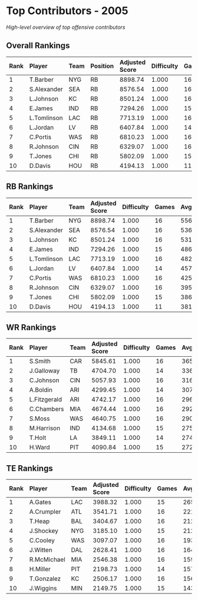 # Top Contributors - 2005

*High-level overview of top offensive contributors*

## Overall Rankings

| Rank | Player      | Team | Position | Adjusted Score | Difficulty | Games | Avg/Game | Typical | Consistency | Trend      |
| :----| :-----------| :----| :--------| :--------------| :----------| :-----| :--------| :-------| :-----------| :----------|
| 1    | T.Barber    | NYG  | RB       | 8898.74        | 1.000      | 16    | 556.17   | 523.43  | 8/1/7       | Increasing |
| 2    | S.Alexander | SEA  | RB       | 8576.54        | 1.000      | 16    | 536.03   | 573.92  | 8/2/6       | Stable     |
| 3    | L.Johnson   | KC   | RB       | 8501.24        | 1.000      | 16    | 531.33   | 510.05  | 8/1/7       | Increasing |
| 4    | E.James     | IND  | RB       | 7294.26        | 1.000      | 15    | 486.28   | 490.04  | 7/5/3       | Stable     |
| 5    | L.Tomlinson | LAC  | RB       | 7713.19        | 1.000      | 16    | 482.07   | 400.43  | 8/1/7       | Decreasing |
| 6    | L.Jordan    | LV   | RB       | 6407.84        | 1.000      | 14    | 457.70   | 459.96  | 5/3/6       | Decreasing |
| 7    | C.Portis    | WAS  | RB       | 6810.23        | 1.000      | 16    | 425.64   | 454.27  | 8/2/6       | Increasing |
| 8    | R.Johnson   | CIN  | RB       | 6329.07        | 1.000      | 16    | 395.57   | 369.31  | 8/2/6       | Increasing |
| 9    | T.Jones     | CHI  | RB       | 5802.09        | 1.000      | 15    | 386.81   | 382.31  | 6/2/7       | Decreasing |
| 10   | D.Davis     | HOU  | RB       | 4194.13        | 1.000      | 11    | 381.28   | 354.95  | 3/1/7       | Increasing |

## RB Rankings

| Rank | Player      | Team | Adjusted Score | Difficulty | Games | Avg/Game | Typical | Consistency | Trend      |
| :----| :-----------| :----| :--------------| :----------| :-----| :--------| :-------| :-----------| :----------|
| 1    | T.Barber    | NYG  | 8898.74        | 1.000      | 16    | 556.17   | 523.43  | 8/1/7       | Increasing |
| 2    | S.Alexander | SEA  | 8576.54        | 1.000      | 16    | 536.03   | 573.92  | 8/2/6       | Stable     |
| 3    | L.Johnson   | KC   | 8501.24        | 1.000      | 16    | 531.33   | 510.05  | 8/1/7       | Increasing |
| 4    | E.James     | IND  | 7294.26        | 1.000      | 15    | 486.28   | 490.04  | 7/5/3       | Stable     |
| 5    | L.Tomlinson | LAC  | 7713.19        | 1.000      | 16    | 482.07   | 400.43  | 8/1/7       | Decreasing |
| 6    | L.Jordan    | LV   | 6407.84        | 1.000      | 14    | 457.70   | 459.96  | 5/3/6       | Decreasing |
| 7    | C.Portis    | WAS  | 6810.23        | 1.000      | 16    | 425.64   | 454.27  | 8/2/6       | Increasing |
| 8    | R.Johnson   | CIN  | 6329.07        | 1.000      | 16    | 395.57   | 369.31  | 8/2/6       | Increasing |
| 9    | T.Jones     | CHI  | 5802.09        | 1.000      | 15    | 386.81   | 382.31  | 6/2/7       | Decreasing |
| 10   | D.Davis     | HOU  | 4194.13        | 1.000      | 11    | 381.28   | 354.95  | 3/1/7       | Increasing |

## WR Rankings

| Rank | Player       | Team | Adjusted Score | Difficulty | Games | Avg/Game | Typical | Consistency | Trend      |
| :----| :------------| :----| :--------------| :----------| :-----| :--------| :-------| :-----------| :----------|
| 1    | S.Smith      | CAR  | 5845.61        | 1.000      | 16    | 365.35   | 436.62  | 7/3/6       | Decreasing |
| 2    | J.Galloway   | TB   | 4704.70        | 1.000      | 14    | 336.05   | 342.85  | 7/0/7       | Increasing |
| 3    | C.Johnson    | CIN  | 5057.93        | 1.000      | 16    | 316.12   | 324.69  | 8/3/5       | Increasing |
| 4    | A.Boldin     | ARI  | 4299.45        | 1.000      | 14    | 307.10   | 325.30  | 6/2/6       | Increasing |
| 5    | L.Fitzgerald | ARI  | 4742.17        | 1.000      | 16    | 296.39   | 303.21  | 8/3/5       | Stable     |
| 6    | C.Chambers   | MIA  | 4674.44        | 1.000      | 16    | 292.15   | 268.98  | 8/3/5       | Increasing |
| 7    | S.Moss       | WAS  | 4640.75        | 1.000      | 16    | 290.05   | 254.74  | 8/2/6       | Decreasing |
| 8    | M.Harrison   | IND  | 4134.68        | 1.000      | 15    | 275.65   | 281.85  | 7/1/7       | Increasing |
| 9    | T.Holt       | LA   | 3849.11        | 1.000      | 14    | 274.94   | 246.33  | 7/0/7       | Increasing |
| 10   | H.Ward       | PIT  | 4090.84        | 1.000      | 15    | 272.72   | 233.35  | 7/1/7       | Stable     |

## TE Rankings

| Rank | Player      | Team | Adjusted Score | Difficulty | Games | Avg/Game | Typical | Consistency | Trend      |
| :----| :-----------| :----| :--------------| :----------| :-----| :--------| :-------| :-----------| :----------|
| 1    | A.Gates     | LAC  | 3988.32        | 1.000      | 15    | 265.89   | 262.18  | 7/2/6       | Decreasing |
| 2    | A.Crumpler  | ATL  | 3541.71        | 1.000      | 16    | 221.36   | 214.75  | 8/3/5       | Decreasing |
| 3    | T.Heap      | BAL  | 3404.67        | 1.000      | 16    | 212.79   | 173.25  | 8/1/7       | Increasing |
| 4    | J.Shockey   | NYG  | 3185.10        | 1.000      | 15    | 212.34   | 209.45  | 7/3/5       | Decreasing |
| 5    | C.Cooley    | WAS  | 3097.07        | 1.000      | 16    | 193.57   | 212.59  | 8/2/6       | Increasing |
| 6    | J.Witten    | DAL  | 2628.41        | 1.000      | 16    | 164.28   | 166.20  | 8/0/8       | Stable     |
| 7    | R.McMichael | MIA  | 2546.38        | 1.000      | 16    | 159.15   | 150.10  | 8/1/7       | Stable     |
| 8    | H.Miller    | PIT  | 2198.73        | 1.000      | 14    | 157.05   | 130.23  | 7/0/7       | Decreasing |
| 9    | T.Gonzalez  | KC   | 2506.17        | 1.000      | 16    | 156.64   | 134.51  | 3/3/10      | Stable     |
| 10   | J.Wiggins   | MIN  | 2149.75        | 1.000      | 15    | 143.32   | 113.89  | 7/1/7       | Stable     |

